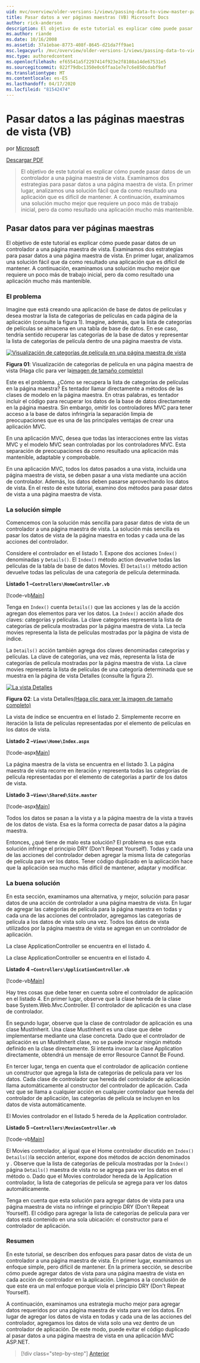 ```yaml
---
uid: mvc/overview/older-versions-1/views/passing-data-to-view-master-pages-vb
title: Pasar datos a ver páginas maestras (VB) Microsoft Docs
author: rick-anderson
description: El objetivo de este tutorial es explicar cómo puede pasar datos de un controlador a una página maestra de vista. Examinamos dos estrategias para pasar datos a una vista m...
ms.author: riande
ms.date: 10/16/2008
ms.assetid: 37a1ebae-8773-408f-8645-d21da7ff9ae1
msc.legacyurl: /mvc/overview/older-versions-1/views/passing-data-to-view-master-pages-vb
msc.type: authoredcontent
ms.openlocfilehash: ef65541a5f2297414f923e2f8108a14de67531e5
ms.sourcegitcommit: 022f79dbc1350e0c6ffaa1e7e7c6e850cdabf9af
ms.translationtype: MT
ms.contentlocale: es-ES
ms.lasthandoff: 04/17/2020
ms.locfileid: "81542474"
---
```

# <a name="passing-data-to-view-master-pages-vb"></a>Pasar datos a las páginas maestras de vista (VB)

por [Microsoft](https://github.com/microsoft)

[Descargar PDF](https://download.microsoft.com/download/e/f/3/ef3f2ff6-7424-48f7-bdaa-180ef64c3490/ASPNET_MVC_Tutorial_13_VB.pdf)

> El objetivo de este tutorial es explicar cómo puede pasar datos de un controlador a una página maestra de vista. Examinamos dos estrategias para pasar datos a una página maestra de vista. En primer lugar, analizamos una solución fácil que da como resultado una aplicación que es difícil de mantener. A continuación, examinamos una solución mucho mejor que requiere un poco más de trabajo inicial, pero da como resultado una aplicación mucho más mantenible.

## <a name="passing-data-to-view-master-pages"></a>Pasar datos para ver páginas maestras

El objetivo de este tutorial es explicar cómo puede pasar datos de un controlador a una página maestra de vista. Examinamos dos estrategias para pasar datos a una página maestra de vista. En primer lugar, analizamos una solución fácil que da como resultado una aplicación que es difícil de mantener. A continuación, examinamos una solución mucho mejor que requiere un poco más de trabajo inicial, pero da como resultado una aplicación mucho más mantenible.

### <a name="the-problem"></a>El problema

Imagine que está creando una aplicación de base de datos de películas y desea mostrar la lista de categorías de películas en cada página de la aplicación (consulte la figura 1). Imagine, además, que la lista de categorías de películas se almacena en una tabla de base de datos. En ese caso, tendría sentido recuperar las categorías de la base de datos y representar la lista de categorías de película dentro de una página maestra de vista.

[![Visualización de categorías de película en una página maestra de vista](passing-data-to-view-master-pages-vb/_static/image2.png)](passing-data-to-view-master-pages-vb/_static/image1.png)

**Figura 01**: Visualización de categorías de película en una página maestra de vista (Haga clic para ver la[imagen de tamaño completo)](passing-data-to-view-master-pages-vb/_static/image3.png)

Este es el problema. ¿Cómo se recupera la lista de categorías de películas en la página maestra? Es tentador llamar directamente a métodos de las clases de modelo en la página maestra. En otras palabras, es tentador incluir el código para recuperar los datos de la base de datos directamente en la página maestra. Sin embargo, omitir los controladores MVC para tener acceso a la base de datos infringiría la separación limpia de preocupaciones que es una de las principales ventajas de crear una aplicación MVC.

En una aplicación MVC, desea que todas las interacciones entre las vistas MVC y el modelo MVC sean controladas por los controladores MVC. Esta separación de preocupaciones da como resultado una aplicación más mantenible, adaptable y comprobable.

En una aplicación MVC, todos los datos pasados a una vista, incluida una página maestra de vista, se deben pasar a una vista mediante una acción de controlador. Además, los datos deben pasarse aprovechando los datos de vista. En el resto de este tutorial, examino dos métodos para pasar datos de vista a una página maestra de vista.

### <a name="the-simple-solution"></a>La solución simple

Comencemos con la solución más sencilla para pasar datos de vista de un controlador a una página maestra de vista. La solución más sencilla es pasar los datos de vista de la página maestra en todas y cada una de las acciones del controlador.

Considere el controlador en el listado 1. Expone dos acciones `Index()` denominadas y `Details()`. El `Index()` método action devuelve todas las películas de la tabla de base de datos Movies. El `Details()` método action devuelve todas las películas de una categoría de película determinada.

**Listado 1 –`Controllers\HomeController.vb`**

[!code-vb[Main](passing-data-to-view-master-pages-vb/samples/sample1.vb)]

Tenga en `Index()` cuenta `Details()` que las acciones y las de la acción agregan dos elementos para ver los datos. La `Index()` acción añade dos claves: categorías y películas. La clave categories representa la lista de categorías de película mostradas por la página maestra de vista. La tecla movies representa la lista de películas mostradas por la página de vista de índice.

La `Details()` acción también agrega dos claves denominadas categorías y películas. La clave de categorías, una vez más, representa la lista de categorías de película mostradas por la página maestra de vista. La clave movies representa la lista de películas de una categoría determinada que se muestra en la página de vista Detalles (consulte la figura 2).

[![La vista Detalles](passing-data-to-view-master-pages-vb/_static/image5.png)](passing-data-to-view-master-pages-vb/_static/image4.png)

**Figura 02**: La vista Detalles[(Haga clic para ver la imagen de tamaño completo)](passing-data-to-view-master-pages-vb/_static/image6.png)

La vista de índice se encuentra en el listado 2. Simplemente recorre en iteración la lista de películas representadas por el elemento de películas en los datos de vista.

**Listado 2 –`Views\Home\Index.aspx`**

[!code-aspx[Main](passing-data-to-view-master-pages-vb/samples/sample2.aspx)]

La página maestra de la vista se encuentra en el listado 3. La página maestra de vista recorre en iteración y representa todas las categorías de película representadas por el elemento de categorías a partir de los datos de vista.

**Listado 3 –`Views\Shared\Site.master`**

[!code-aspx[Main](passing-data-to-view-master-pages-vb/samples/sample3.aspx)]

Todos los datos se pasan a la vista y a la página maestra de la vista a través de los datos de vista. Esa es la forma correcta de pasar datos a la página maestra.

Entonces, ¿qué tiene de malo esta solución? El problema es que esta solución infringe el principio DRY (Don't Repeat Yourself). Todas y cada una de las acciones del controlador deben agregar la misma lista de categorías de película para ver los datos. Tener código duplicado en la aplicación hace que la aplicación sea mucho más difícil de mantener, adaptar y modificar.

### <a name="the-good-solution"></a>La buena solución

En esta sección, examinamos una alternativa, y mejor, solución para pasar datos de una acción de controlador a una página maestra de vista. En lugar de agregar las categorías de película para la página maestra en todas y cada una de las acciones del controlador, agregamos las categorías de película a los datos de vista solo una vez. Todos los datos de vista utilizados por la página maestra de vista se agregan en un controlador de aplicación.

La clase ApplicationController se encuentra en el listado 4.

La clase ApplicationController se encuentra en el listado 4.

**Listado 4 –`Controllers\ApplicationController.vb`**

[!code-vb[Main](passing-data-to-view-master-pages-vb/samples/sample4.vb)]

Hay tres cosas que debe tener en cuenta sobre el controlador de aplicación en el listado 4. En primer lugar, observe que la clase hereda de la clase base System.Web.Mvc.Controller. El controlador de aplicación es una clase de controlador.

En segundo lugar, observe que la clase de controlador de aplicación es una clase MustInherit. Una clase MustInherit es una clase que debe implementarse mediante una clase concreta. Dado que el controlador de aplicación es un MustInherit clase, no se puede invocar ningún método definido en la clase directamente. Si intenta invocar la clase Application directamente, obtendrá un mensaje de error Resource Cannot Be Found.

En tercer lugar, tenga en cuenta que el controlador de aplicación contiene un constructor que agrega la lista de categorías de película para ver los datos. Cada clase de controlador que hereda del controlador de aplicación llama automáticamente al constructor del controlador de aplicación. Cada vez que se llama a cualquier acción en cualquier controlador que hereda del controlador de aplicación, las categorías de película se incluyen en los datos de vista automáticamente.

El Movies controlador en el listado 5 hereda de la Application controlador.

**Listado 5 –`Controllers\MoviesController.vb`**

[!code-vb[Main](passing-data-to-view-master-pages-vb/samples/sample5.vb)]

El Movies controlador, al igual que el Home controlador discutido en `Index()` `Details()`la sección anterior, expone dos métodos de acción denominados y . Observe que la lista de categorías de película mostradas por la `Index()` página `Details()` maestra de vista no se agrega para ver los datos en el método o. Dado que el Movies controlador hereda de la Application controlador, la lista de categorías de película se agrega para ver los datos automáticamente.

Tenga en cuenta que esta solución para agregar datos de vista para una página maestra de vista no infringe el principio DRY (Don't Repeat Yourself). El código para agregar la lista de categorías de película para ver datos está contenido en una sola ubicación: el constructor para el controlador de aplicación.

### <a name="summary"></a>Resumen

En este tutorial, se describen dos enfoques para pasar datos de vista de un controlador a una página maestra de vista. En primer lugar, examinamos un enfoque simple, pero difícil de mantener. En la primera sección, se describe cómo puede agregar datos de vista para una página maestra de vista en cada acción de controlador en la aplicación. Llegamos a la conclusión de que este era un mal enfoque porque viola el principio DRY (Don't Repeat Yourself).

A continuación, examinamos una estrategia mucho mejor para agregar datos requeridos por una página maestra de vista para ver los datos. En lugar de agregar los datos de vista en todas y cada una de las acciones del controlador, agregamos los datos de vista solo una vez dentro de un controlador de aplicación. De este modo, puede evitar el código duplicado al pasar datos a una página maestra de vista en una aplicación MVC ASP.NET.

> [!div class="step-by-step"]
> [Anterior](creating-page-layouts-with-view-master-pages-vb.md)
